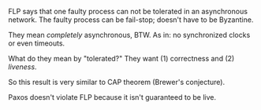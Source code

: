 FLP says that one faulty process can not be tolerated in an
asynchronous network. The faulty process can be fail-stop; doesn't
have to be Byzantine.

They mean *completely* asynchronous, BTW. As in: no synchronized
clocks or even timeouts.

What do they mean by "tolerated?" They want (1) correctness and (2)
*liveness*.

So this result is very similar to CAP theorem (Brewer's conjecture).

Paxos doesn't violate FLP because it isn't guaranteed to be live.
